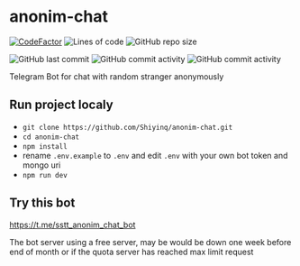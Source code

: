 # anonim-chat
[![CodeFactor](https://www.codefactor.io/repository/github/shiyinq/anonim-chat/badge/main)](https://www.codefactor.io/repository/github/shiyinq/anonim-chat/overview/main)
![Lines of code](https://img.shields.io/tokei/lines/github/Shiyinq/anonim-chat)
![GitHub repo size](https://img.shields.io/github/repo-size/Shiyinq/anonim-chat)

![GitHub last commit](https://img.shields.io/github/last-commit/Shiyinq/anonim-chat)
![GitHub commit activity](https://img.shields.io/github/commit-activity/w/Shiyinq/anonim-chat)
![GitHub commit activity](https://img.shields.io/github/commit-activity/m/Shiyinq/anonim-chat)


Telegram Bot for chat with random stranger anonymously

## Run project localy
- ```git clone https://github.com/Shiyinq/anonim-chat.git```
- ```cd anonim-chat```
- ```npm install```
- rename ```.env.example``` to ```.env``` and edit ```.env``` with your own bot token and mongo uri
- ```npm run dev```


## Try this bot
https://t.me/sstt_anonim_chat_bot

The bot server using a free server, may be would be down one week before end of month or if the quota server has reached max limit request